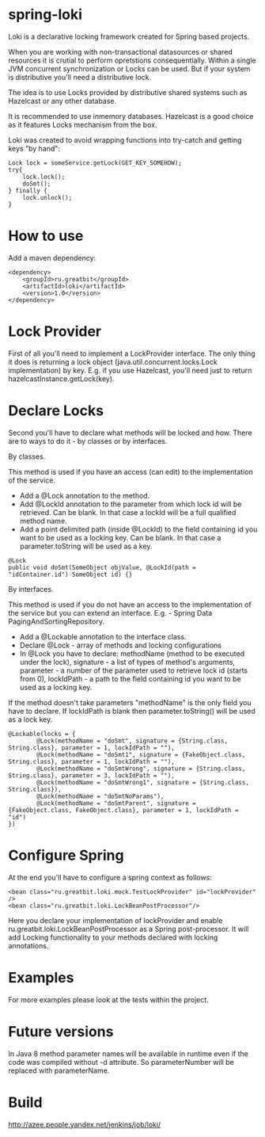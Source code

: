 spring-loki
========================

Loki is a declarative locking framework created for Spring based projects.

When you are working with non-transactional datasources or shared resources it is crutial to perform opretstions consequentially.
Within a single JVM concurrent synchronization or Locks can be used. But if your system is distributive you'll need a distributive lock.

The idea is to use Locks provided by distributive shared systems such as Hazelcast or any other database.

It is recommended to use inmemory databases. Hazelcast is a good choice as it features Locks mechanism from the box.

Loki was created to avoid wrapping functions into try-catch and getting keys "by hand":
```
Lock lock = someService.getLock(GET_KEY_SOMEHOW);
try{
    lock.lock();
    doSmt();
} finally {
    lock.unlock();
}
```

How to use
========================
Add a maven dependency:
```
<dependency>
    <groupId>ru.greatbit</groupId>
    <artifactId>loki</artifactId>
    <version>1.0</version>
</dependency>
```

Lock Provider
========================
First of all you'll need to implement a LockProvider interface. The only thing it does is returning a lock object (java.util.concurrent.locks.Lock implementation) by key.
E.g. if you use Hazelcast, you'll need just to return hazelcastInstance.getLock(key).

Declare Locks
========================
Second you'll have to declare what methods will be locked and how.
There are to ways to do it - by classes or by interfaces.

By classes.

This method is used if you have an access (can edit) to the implementation of the service.
- Add a @Lock annotation to the method.
- Add @LockId annotation to the parameter from which lock id will be retrieved. Can be blank. In that case a lockId will be a full qualified method name.
- Add a point delimited path (inside @LockId) to the field containing id you want to be used as a locking key. Can be blank. In that case a parameter.toString will be used as a key.

```
@Lock
public void doSmt(SomeObject objValue, @LockId(path = "idContainer.id") SomeObject id) {}
```

By interfaces.

This method is used if you do not have an access to the implementation of the service but you can extend an interface. E.g. - Spring Data PagingAndSortingRepository.
- Add a @Lockable annotation to the interface class.
- Declare @Lock - array of methods and locking configurations
- In @Lock you have to declare: methodName (method to be executed under the lock), signature - a list of types of method's arguments, parameter - a number of the parameter used to retrieve lock id (starts from 0), lockIdPath - a path to the field containing id you want to be used as a locking key.

If the method doesn't take parameters "methodName" is the only field you have to declare.
If lockIdPath is blank then parameter.toString() will be used as a lock key.

```
@Lockable(locks = {
        @Lock(methodName = "doSmt", signature = {String.class, String.class}, parameter = 1, lockIdPath = ""),
        @Lock(methodName = "doSmt1", signature = {FakeObject.class, String.class}, parameter = 1, lockIdPath = ""),
        @Lock(methodName = "doSmtWrong", signature = {String.class, String.class}, parameter = 3, lockIdPath = ""),
        @Lock(methodName = "doSmtWrong1", signature = {String.class, String.class}),
        @Lock(methodName = "doSmtNoParams"),
        @Lock(methodName = "doSmtParent", signature = {FakeObject.class, FakeObject.class}, parameter = 1, lockIdPath = "id")
})
```

Configure Spring
========================
At the end you'll have to configure a spring context as follows:

```
<bean class="ru.greatbit.loki.mock.TestLockProvider" id="lockProvider" />
<bean class="ru.greatbit.loki.LockBeanPostProcessor"/>
```

Here you declare your implementation of lockProvider and enable ru.greatbit.loki.LockBeanPostProcessor as a Spring post-processor. It will add Locking functionality to your methods declared with locking annotations.

Examples
========================
For more examples please look at the tests within the project.

Future versions
========================
In Java 8 method parameter names will be available in runtime even if the code was compiled without -d attribute. So parameterNumber will be replaced with parameterName.

Build
========================
http://azee.people.yandex.net/jenkins/job/loki/
